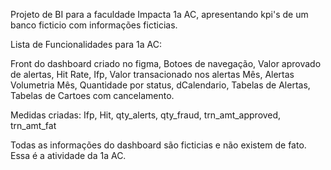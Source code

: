 Projeto de BI para a faculdade Impacta 1a AC, apresentando kpi's de um banco ficticio com informações ficticias.

Lista de Funcionalidades para 1a AC:

  Front do dashboard criado no figma,
  Botoes de navegação,
  Valor aprovado de alertas,
  Hit Rate,
  Ifp,
  Valor transacionado nos alertas Mês,
  Alertas Volumetria Mês,
  Quantidade por status,
  dCalendario, Tabelas de Alertas, Tabelas de Cartoes com cancelamento.

  Medidas criadas: Ifp, Hit, qty_alerts, qty_fraud, trn_amt_approved, trn_amt_fat

  Todas as informações do dashboard são ficticias e não existem de fato.
  Essa é a atividade da 1a AC.
